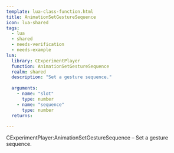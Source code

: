 ```yaml
---
template: lua-class-function.html
title: AnimationSetGestureSequence
icon: lua-shared
tags:
  - lua
  - shared
  - needs-verification
  - needs-example
lua:
  library: CExperimentPlayer
  function: AnimationSetGestureSequence
  realm: shared
  description: "Set a gesture sequence."
  
  arguments:
    - name: "slot"
      type: number
    - name: "sequence"
      type: number
  returns:
    
---
```


<div class="lua__search__keywords">
CExperimentPlayer:AnimationSetGestureSequence &#x2013; Set a gesture sequence.
</div>
